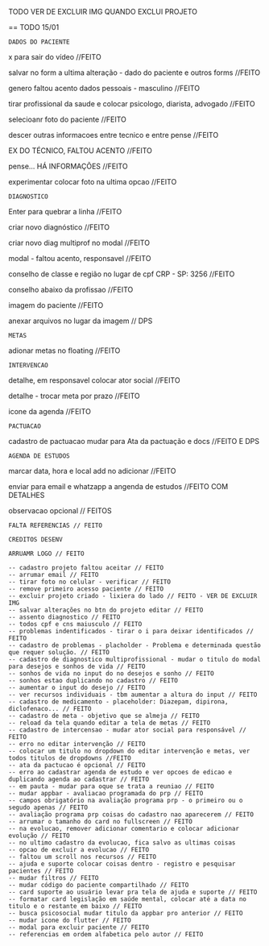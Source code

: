 TODO VER DE EXCLUIR IMG QUANDO EXCLUI PROJETO


== TODO 15/01

	DADOS DO PACIENTE

x para sair do vídeo //FEITO

salvar no form a ultima alteração - dado do paciente e outros forms //FEITO

genero faltou acento dados pessoais - masculino //FEITO

tirar profissional da saude e colocar psicologo, diarista, advogado //FEITO

selecioanr foto do paciente //FEITO

descer outras informacoes entre tecnico e entre pense //FEITO

EX DO TÉCNICO, FALTOU ACENTO //FEITO

pense... HÁ INFORMAÇÕES //FEITO

experimentar colocar foto na ultima opcao //FEITO

	DIAGNOSTICO

Enter para quebrar a linha  //FEITO

criar novo diagnóstico //FEITO

criar novo diag multiprof no modal //FEITO

modal - faltou acento, responsavel //FEITO

conselho de classe e região no lugar de cpf CRP - SP: 3256 //FEITO

conselho abaixo da profissao //FEITO

imagem do paciente //FEITO

anexar arquivos no lugar da imagem // DPS

	METAS

adionar metas no floating //FEITO

	INTERVENCAO

detalhe, em responsavel colocar ator social //FEITO

detalhe - trocar meta por prazo //FEITO

icone da agenda //FEITO

	PACTUACAO

cadastro de pactuacao mudar para Ata da pactuação e docs //FEITO E DPS

	AGENDA DE ESTUDOS

marcar data, hora e local add no adicionar //FEITO

enviar para email e whatzapp a angenda de estudos //FEITO COM DETALHES


observacao opcional // FEITOS

	FALTA REFERENCIAS // FEITO

	CREDITOS DESENV

	ARRUAMR LOGO // FEITO

	-- cadastro projeto faltou aceitar // FEITO
	-- arrumar email // FEITO
	-- tirar foto no celular - verificar // FEITO
	-- remove primeiro acesso paciente // FEITO
	-- excluir projeto criado - lixiera do lado // FEITO - VER DE EXCLUIR IMG
	-- salvar alterações no btn do projeto editar // FEITO
	-- assento diagnostico // FEITO
	-- todos cpf e cns maiusculo // FEITO
	-- problemas indentificados - tirar o i para deixar identificados // FEITO
	-- cadastro de problemas - placholder - Problema e determinada questão que requer solução. // FEITO
	-- cadastro de diagnostico multiprofissional - mudar o titulo do modal para desejos e sonhos de vida // FEITO
	-- sonhos de vida no input do no desejos e sonho // FEITO
	-- sonhos estao duplicando no cadastro // FEITO
	-- aumentar o input do desejo // FEITO
	-- ver recursos individuais - tbm aumentar a altura do input // FEITO
	-- cadastro de medicamento - placeholder: Diazepam, dipirona, diclofenaco... // FEITO
	-- cadastro de meta - objetivo que se almeja // FEITO
	-- reload da tela quando editar a tela de metas // FEITO
	-- cadastro de intercensao - mudar ator social para responsável // FEITO
	-- erro no editar intervenção // FEITO
	-- colocar um titulo no dropdown do editar intervenção e metas, ver todos titulos de dropdowns //FEITO
	-- ata da pactucao é opcional // FEITO
	-- erro ao cadastrar agenda de estudo e ver opcoes de edicao e duplicando agenda ao cadastrar // FEITO
	-- em pauta - mudar para oque se trata a reuniao // FEITO
	-- mudar appbar - avaliacao programada do prp // FEITO
	-- campos obrigatório na avaliação programa prp - o primeiro ou o segudo apenas // FEITO
	-- avaliação programa prp coisas do cadastro nao aparecerem // FEITO
	-- arrumar o tamanho do card no fullscreen // FEITO
	-- na evolucao, remover adicionar comentario e colocar adicionar evolução // FEITO
	-- no ultimo cadastro da evolucao, fica salvo as ultimas coisas
	-- opcao de excluir a evolucao // FEITO
	-- faltou um scroll nos recursos // FEITO
	-- ajuda e suporte colocar coisas dentro - registro e pesquisar pacientes // FEITO
	-- mudar filtros // FEITO
	-- mudar código do paciente compartilhado // FEITO
	-- card suporte ao usuário levar pra tela de ajuda e suporte // FEITO
	-- formatar card legislação em saúde mental, colocar até a data no titulo e o restante em baixo // FEITO
	-- busca psicosocial mudar titulo da appbar pro anterior // FEITO
	-- mudar icone do flutter // FEITO
	-- modal para excluir paciente // FEITO
	-- referencias em ordem alfabetica pelo autor // FEITO